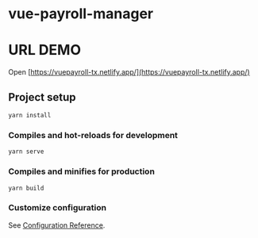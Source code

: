# vue-payroll-manager

# URL DEMO

Open [https://vuepayroll-tx.netlify.app/](https://vuepayroll-tx.netlify.app/)

## Project setup
```
yarn install
```

### Compiles and hot-reloads for development
```
yarn serve
```

### Compiles and minifies for production
```
yarn build
```

### Customize configuration
See [Configuration Reference](https://cli.vuejs.org/config/).
